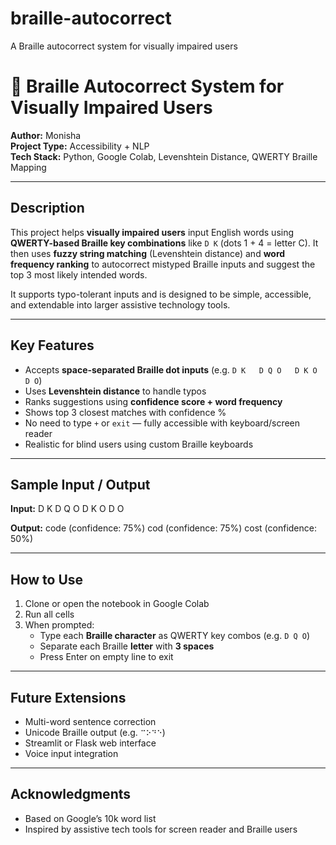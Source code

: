 # braille-autocorrect
A Braille autocorrect system for visually impaired users
# 🧠 Braille Autocorrect System for Visually Impaired Users

**Author:** Monisha  
**Project Type:** Accessibility + NLP  
**Tech Stack:** Python, Google Colab, Levenshtein Distance, QWERTY Braille Mapping

---

## Description

This project helps **visually impaired users** input English words using **QWERTY-based Braille key combinations** like `D K` (dots 1 + 4 = letter C). It then uses **fuzzy string matching** (Levenshtein distance) and **word frequency ranking** to autocorrect mistyped Braille inputs and suggest the top 3 most likely intended words.

It supports typo-tolerant inputs and is designed to be simple, accessible, and extendable into larger assistive technology tools.

---

## Key Features

-  Accepts **space-separated Braille dot inputs** (e.g. `D K   D Q O   D K O   D O`)
-  Uses **Levenshtein distance** to handle typos
-  Ranks suggestions using **confidence score + word frequency**
-  Shows top 3 closest matches with confidence %
-  No need to type `+` or `exit` — fully accessible with keyboard/screen reader
-  Realistic for blind users using custom Braille keyboards

---

## Sample Input / Output

**Input:**
D K D Q O D K O D O

**Output:**
 code (confidence: 75%)
 cod (confidence: 75%)
 cost (confidence: 50%)

 
---

## How to Use

1. Clone or open the notebook in Google Colab
2. Run all cells
3. When prompted:
   - Type each **Braille character** as QWERTY key combos (e.g. `D Q O`)
   - Separate each Braille **letter** with **3 spaces**
   - Press Enter on empty line to exit

---

## Future Extensions

- Multi-word sentence correction
- Unicode Braille output (e.g. `⠉⠕⠙⠑`)
- Streamlit or Flask web interface
- Voice input integration

---

## Acknowledgments

- Based on Google’s 10k word list
- Inspired by assistive tech tools for screen reader and Braille users
